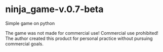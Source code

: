 # ninja_game-v.0.7-beta
Simple game on python 






The game was not made for commercial use!
Commercial use prohibited!
The author created this product for personal practice without pursuing commercial goals.
